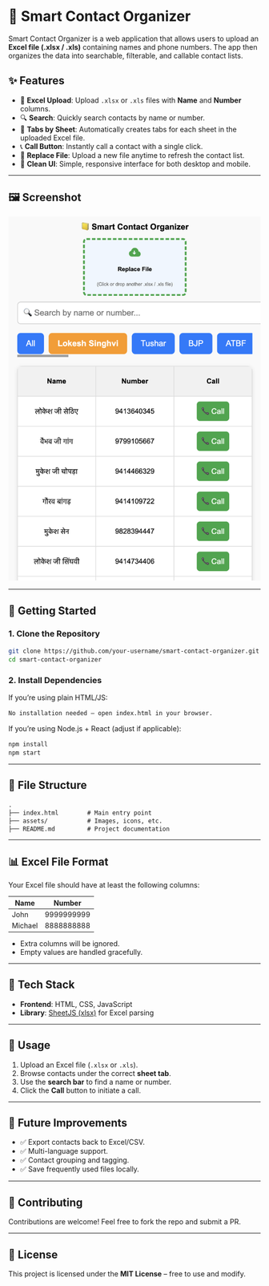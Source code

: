 # 📒 Smart Contact Organizer

Smart Contact Organizer is a web application that allows users to upload an **Excel file (.xlsx / .xls)** containing names and phone numbers. The app then organizes the data into searchable, filterable, and callable contact lists.

## ✨ Features

- 📂 **Excel Upload**: Upload `.xlsx` or `.xls` files with **Name** and **Number** columns.  
- 🔍 **Search**: Quickly search contacts by name or number.  
- 📑 **Tabs by Sheet**: Automatically creates tabs for each sheet in the uploaded Excel file.  
- 📞 **Call Button**: Instantly call a contact with a single click.  
- 🔄 **Replace File**: Upload a new file anytime to refresh the contact list.  
- 🎨 **Clean UI**: Simple, responsive interface for both desktop and mobile.  

---

## 🖼️ Screenshot
![App Screenshot](./assets/screenshot.png)

---

## 🚀 Getting Started

### 1. Clone the Repository
```bash
git clone https://github.com/your-username/smart-contact-organizer.git
cd smart-contact-organizer
```

### 2. Install Dependencies
If you’re using plain HTML/JS:
```bash
No installation needed – open index.html in your browser.
```

If you’re using Node.js + React (adjust if applicable):
```bash
npm install
npm start
```

---

## 📂 File Structure
```
.
├── index.html        # Main entry point
├── assets/           # Images, icons, etc.
├── README.md         # Project documentation
```

---

## 📊 Excel File Format

Your Excel file should have at least the following columns:

| Name           | Number      |
|----------------|-------------|
| John           | 9999999999  |
| Michael        | 8888888888  |

- Extra columns will be ignored.  
- Empty values are handled gracefully.  

---

## 🔧 Tech Stack
- **Frontend**: HTML, CSS, JavaScript  
- **Library**: [SheetJS (xlsx)](https://sheetjs.com/) for Excel parsing  

---

## 📱 Usage
1. Upload an Excel file (`.xlsx` or `.xls`).  
2. Browse contacts under the correct **sheet tab**.  
3. Use the **search bar** to find a name or number.  
4. Click the **Call** button to initiate a call.  

---

## 📌 Future Improvements
- ✅ Export contacts back to Excel/CSV.  
- ✅ Multi-language support.  
- ✅ Contact grouping and tagging.  
- ✅ Save frequently used files locally.  

---

## 🤝 Contributing
Contributions are welcome! Feel free to fork the repo and submit a PR.

---

## 📜 License
This project is licensed under the **MIT License** – free to use and modify.  
